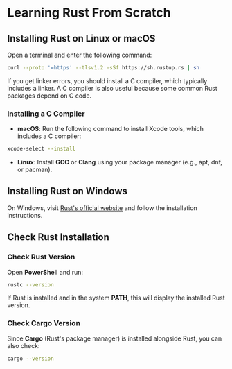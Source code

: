 # Learning Rust From Scratch

## Installing Rust on Linux or macOS
Open a terminal and enter the following command:

```sh
curl --proto '=https' --tlsv1.2 -sSf https://sh.rustup.rs | sh
```

If you get linker errors, you should install a C compiler, which typically includes a linker. A C compiler is also useful because some common Rust packages depend on C code.

### Installing a C Compiler
- **macOS**: Run the following command to install Xcode tools, which includes a C compiler:
```sh
xcode-select --install
```
- **Linux**: Install **GCC** or **Clang** using your package manager (e.g., apt, dnf, or pacman).

## Installing Rust on Windows

On Windows, visit [Rust's official website](https://www.rust-lang.org/tools/install) and follow the installation instructions.

## Check Rust Installation

### Check Rust Version
Open **PowerShell** and run:
```sh
rustc --version

```
If Rust is installed and in the system **PATH**, this will display the installed Rust version.
### Check Cargo Version
Since **Cargo** (Rust's package manager) is installed alongside Rust, you can also check:
```sh
cargo --version


```


